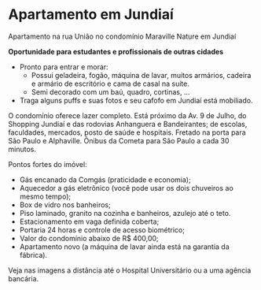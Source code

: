 # Apartamento em Jundiaí

Apartamento na rua União no condomínio Maraville Nature em Jundiaí

**Oportunidade para estudantes e profissionais de outras cidades**

* Pronto para entrar e morar:
  * Possui geladeira, fogão, máquina de lavar, muitos armários, cadeira e armário de escritório e cama de casal na suíte.
  * Semi decorado com um baú, quadro, cortinas, ...
* Traga alguns puffs e suas fotos e seu cafofo em Jundiaí está mobiliado.

O condomínio oferece lazer completo. Está próximo da Av. 9 de Julho, do Shopping Jundiaí e das rodovias Anhanguera e Bandeirantes; de escolas, faculdades, mercados, posto de saúde e hospitais. Fretado na porta para São Paulo e Alphaville. Ônibus da Cometa para São Paulo a cada 30 minutos.

Pontos fortes do imóvel:

* Gás encanado da Comgás (praticidade e economia);
* Aquecedor a gás eletrônico (você pode usar os dois chuveiros ao mesmo tempo);
* Box de vidro nos banheiros;
* Piso laminado, granito na cozinha e banheiros, azulejo até o teto.
* Estacionamento em vaga definida coberta;
* Portaria 24 horas e controle de acesso biométrico;
* Valor do condomínio abaixo de R$ 400,00;
* Apartamento novo (a máquina de lavar ainda está na garantia da fábrica).

Veja nas imagens a distância até o Hospital Universitário ou a uma agência bancária.
